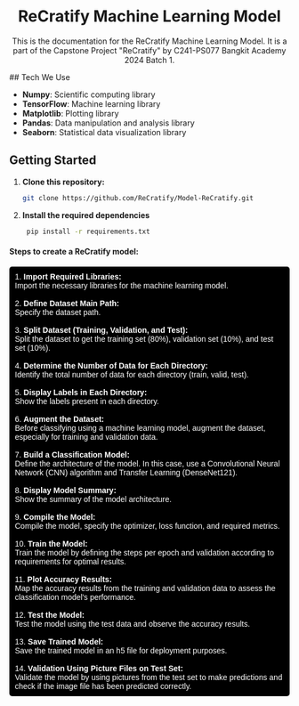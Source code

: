 <h1 align="center"><b>ReCratify Machine Learning Model</b></h1>
<p align="center">
This is the documentation for the ReCratify Machine Learning Model. It is a part of the Capstone Project "ReCratify" by C241-PS077 Bangkit Academy 2024 Batch 1.
</p>
## Tech We Use

- **Numpy**: Scientific computing library
- **TensorFlow**: Machine learning library
- **Matplotlib**: Plotting library
- **Pandas**: Data manipulation and analysis library
- **Seaborn**: Statistical data visualization library

## Getting Started

1. **Clone this repository:**

   ```bash
   git clone https://github.com/ReCratify/Model-ReCratify.git
   ```

2. **Install the required dependencies**
   ```bash
    pip install -r requirements.txt
   ```

#### Steps to create a ReCratify model:

<div style="background-color: black; color: white; padding: 10px; border-radius: 5px; font-family: Arial, sans-serif;">
1. <b>Import Required Libraries:</b><br>
   Import the necessary libraries for the machine learning model.<br><br>
2. <b>Define Dataset Main Path:</b><br>
   Specify the dataset path.<br><br>
3. <b>Split Dataset (Training, Validation, and Test):</b><br>
   Split the dataset to get the training set (80%), validation set (10%), and test set (10%).<br><br>
4. <b>Determine the Number of Data for Each Directory:</b><br>
   Identify the total number of data for each directory (train, valid, test).<br><br>
5. <b>Display Labels in Each Directory:</b><br>
   Show the labels present in each directory.<br><br>
6. <b>Augment the Dataset:</b><br>
   Before classifying using a machine learning model, augment the dataset, especially for training and validation data.<br><br>
7. <b>Build a Classification Model:</b><br>
   Define the architecture of the model. In this case, use a Convolutional Neural Network (CNN) algorithm and Transfer Learning (DenseNet121).<br><br>
8. <b>Display Model Summary:</b><br>
   Show the summary of the model architecture.<br><br>
9. <b>Compile the Model:</b><br>
   Compile the model, specify the optimizer, loss function, and required metrics.<br><br>
10. <b>Train the Model:</b><br>
    Train the model by defining the steps per epoch and validation according to requirements for optimal results.<br><br>
11. <b>Plot Accuracy Results:</b><br>
    Map the accuracy results from the training and validation data to assess the classification model's performance.<br><br>
12. <b>Test the Model:</b><br>
    Test the model using the test data and observe the accuracy results.<br><br>
13. <b>Save Trained Model:</b><br>
    Save the trained model in an h5 file for deployment purposes.<br><br>
14. <b>Validation Using Picture Files on Test Set:</b><br>
    Validate the model by using pictures from the test set to make predictions and check if the image file has been predicted correctly.<br>
</div>
